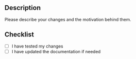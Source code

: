 ## Description

Please describe your changes and the motivation behind them.

## Checklist

- [ ] I have tested my changes
- [ ] I have updated the documentation if needed
